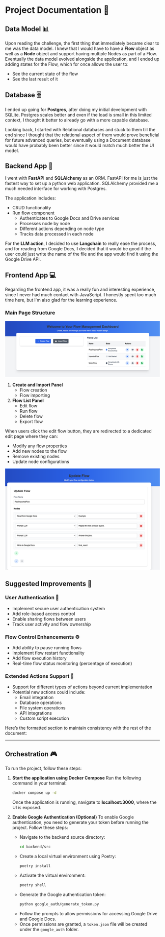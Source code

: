 # Project Documentation 🚀

## Data Model 📊

Upon reading the challenge, the first thing that immediately became clear to me was the data model. I knew that I would have to have a **Flow** object as well as a **Node** object and support having multiple Nodes as part of a Flow. Eventually the data model evolved alongside the application, and I ended up adding states for the Flow, which for once allows the user to:

- See the current state of the flow
- See the last result of it

## Database 🗄️

I ended up going for **Postgres**, after doing my initial development with SQLite. Postgres scales better and even if the load is small in this limited context, I thought it better to already go with a more capable database.

Looking back, I started with Relational databases and stuck to them till the end since I thought that the relational aspect of them would prove beneficial for future advanced queries, but eventually using a Document database would have probably been better since it would match much better the UI model.

## Backend App 🔧

I went with **FastAPI** and **SQLAlchemy** as an ORM. FastAPI for me is just the fastest way to set up a python web application. SQLAlchemy provided me a much needed interface for working with Postgres.

The application includes:

- CRUD functionality
- Run flow component
  - Authenticates to Google Docs and Drive services
  - Processes node by node
  - Different actions depending on node type
  - Tracks data processed in each node

For the **LLM action**, I decided to use **Langchain** to really ease the process, and for reading from Google Docs, I decided that it would be good if the user could just write the name of the file and the app would find it using the Google Drive API.

## Frontend App 💻

Regarding the frontend app, it was a really fun and interesting experience, since I never had much contact with JavaScript. I honestly spent too much time here, but I'm also glad for the learning experience.

### Main Page Structure

![alt text](image.png)

1. **Create and Import Panel**
   - Flow creation
   - Flow importing
2. **Flow List Panel**
   - Edit flow
   - Run flow
   - Delete flow
   - Export flow

When users click the edit flow button, they are redirected to a dedicated edit page where they can:

- Modify any flow properties
- Add new nodes to the flow
- Remove existing nodes
- Update node configurations

![alt text](image-1.png)

## Suggested Improvements 🚀

### User Authentication 🔐

- Implement secure user authentication system
- Add role-based access control
- Enable sharing flows between users
- Track user activity and flow ownership

### Flow Control Enhancements ⚙️

- Add ability to pause running flows
- Implement flow restart functionality
- Add flow execution history
- Real-time flow status monitoring (percentage of execution)

### Extended Actions Support 🔧

- Support for different types of actions beyond current implementation
- Potential new actions could include:
  - Email integration
  - Database operations
  - File system operations
  - API integrations
  - Custom script execution

Here’s the formatted section to maintain consistency with the rest of the document:

---

## Orchestration 🎮

To run the project, follow these steps:

1. **Start the application using Docker Compose**
   Run the following command in your terminal:

   ```bash
   docker compose up -d
   ```

   Once the application is running, navigate to **localhost:3000**, where the UI is exposed.

2. **Enable Google Authentication (Optional)**
   To enable Google authentication, you need to generate your token before running the project. Follow these steps:

   - Navigate to the backend source directory:
     ```bash
     cd backend/src
     ```
   - Create a local virtual environment using Poetry:
     ```bash
     poetry install
     ```
   - Activate the virtual environment:
     ```bash
     poetry shell
     ```
   - Generate the Google authentication token:
     ```bash
     python google_auth/generate_token.py
     ```
   - Follow the prompts to allow permissions for accessing Google Drive and Google Docs.
   - Once permissions are granted, a `token.json` file will be created under the `google_auth` folder.
